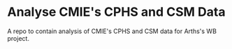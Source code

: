 # Analyse CMIE's CPHS and CSM Data

A repo to contain analysis of CMIE's CPHS and CSM data for Arths's WB project.